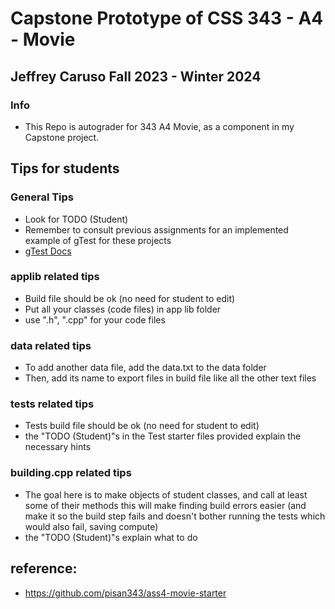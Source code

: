 # Capstone Prototype of CSS 343 - A4 - Movie

## Jeffrey Caruso Fall 2023 - Winter 2024

### Info
- This Repo is autograder for 343 A4 Movie, as a component in my Capstone project.

## Tips for students
### General Tips
 - Look for TODO (Student)
 - Remember to consult previous assignments for an implemented example of gTest for these projects
 - [gTest Docs](https://google.github.io/googletest/)

### applib related tips
 - Build file should be ok (no need for student to edit)
 - Put all your classes (code files) in app lib folder
 - use ".h", ".cpp" for your code files

### data related tips
 - To add another data file, add the data.txt to the data folder
 - Then, add its name to export files in build file like all the other text files

### tests related tips
 - Tests build file should be ok (no need for student to edit)
 - the "TODO (Student)"s in the Test starter files provided explain the necessary hints

### building.cpp related tips
 - The goal here is to make objects of student classes, and call at least some of their methods this will make finding build errors easier (and make it so the build step fails and doesn't bother running the tests which would also fail, saving compute) 
 - the "TODO (Student)"s explain what to do

## reference:
 - https://github.com/pisan343/ass4-movie-starter